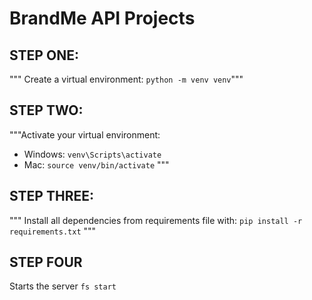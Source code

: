 # BrandMe API Projects

## STEP ONE:

""" Create a virtual environment: `python -m venv venv`"""

## STEP TWO:

"""Activate your virtual environment:

- Windows: `venv\Scripts\activate`
- Mac: `source venv/bin/activate`
  """

## STEP THREE:

"""
Install all dependencies from requirements file with: `pip install -r requirements.txt`
"""

## STEP FOUR

Starts the server `fs start`
